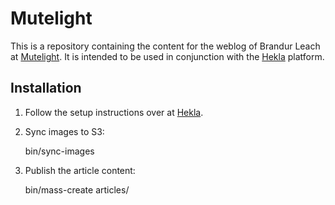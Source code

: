 Mutelight
=========

This is a repository containing the content for the weblog of Brandur Leach at [Mutelight](http://mutelight.org/). It is intended to be used in conjunction with the [Hekla](https://github.com/brandur/hekla) platform.

Installation
------------

1. Follow the setup instructions over at [Hekla](https://github.com/brandur/hekla).
2. Sync images to S3:

    bin/sync-images

2. Publish the article content:

    bin/mass-create articles/
